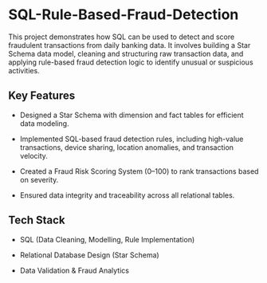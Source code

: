 # SQL-Rule-Based-Fraud-Detection
This project demonstrates how SQL can be used to detect and score fraudulent transactions from daily banking data. It involves building a Star Schema data model, cleaning and structuring raw transaction data, and applying rule-based fraud detection logic to identify unusual or suspicious activities.

## Key Features

- Designed a Star Schema with dimension and fact tables for efficient data modeling.

- Implemented SQL-based fraud detection rules, including high-value transactions, device sharing, location anomalies, and transaction velocity.

- Created a Fraud Risk Scoring System (0–100) to rank transactions based on severity.

- Ensured data integrity and traceability across all relational tables.

## Tech Stack

- SQL (Data Cleaning, Modelling, Rule Implementation)

- Relational Database Design (Star Schema)

- Data Validation & Fraud Analytics
